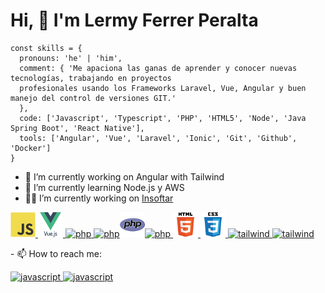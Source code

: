 <h1>Hi, 👋 I'm Lermy Ferrer Peralta</h1>

```Js
const skills = {
  pronouns: 'he' | 'him',
  comment: { 'Me apaciona las ganas de aprender y conocer nuevas tecnologías, trabajando en proyectos 
  profesionales usando los Frameworks Laravel, Vue, Angular y buen manejo del control de versiones GIT.'
  },
  code: ['Javascript', 'Typescript', 'PHP', 'HTML5', 'Node', 'Java Spring Boot', 'React Native'],
  tools: ['Angular', 'Vue', 'Laravel', 'Ionic', 'Git', 'Github', 'Docker']
}
```
  - 🔭 I’m currently working on Angular with Tailwind
  - 🌱 I’m currently learning Node.js y AWS
  - 👨‍💻 I’m currently working on [Insoftar](https://www.insoftar.com/)
<p align="left"><a href="https://lenguajejs.com/javascript/" rel="nofollow"> <img src="https://raw.githubusercontent.com/devicons/devicon/master/icons/javascript/javascript-original.svg" alt="javascript" width="40" height="40" style="max-width: 100%;"> </a><a href="https://vuejs.org/" rel="nofollow"> <img src="https://raw.githubusercontent.com/devicons/devicon/master/icons/vuejs/vuejs-original-wordmark.svg" alt="vuejs" width="40" height="40" style="max-width: 100%;"></a><a href="https://angular.io" rel="nofollow"> <img src="https://cdn.jsdelivr.net/gh/devicons/devicon/icons/angularjs/angularjs-plain.svg" alt="php" width="40" height="40" style="max-width: 100%;"></a><a href="https://ionicframework.com/" rel="nofollow"> <img src="https://cdn.jsdelivr.net/gh/devicons/devicon/icons/ionic/ionic-original.svg" alt="php" width="40" height="40" style="max-width: 100%;"></a><a href="https://www.php.net" rel="nofollow"><img src="https://raw.githubusercontent.com/devicons/devicon/master/icons/php/php-original.svg" alt="php" width="40" height="40" style="max-width: 100%;"></a><a href="https://laravel.com/" rel="nofollow"><img src="https://cdn.jsdelivr.net/gh/devicons/devicon/icons/laravel/laravel-plain.svg" alt="php" width="40" height="40" style="max-width: 100%;"></a><a href="https://www.w3.org/html/" rel="nofollow"> <img src="https://raw.githubusercontent.com/devicons/devicon/master/icons/html5/html5-original-wordmark.svg" alt="html5" width="40" height="40" style="max-width: 100%;"></a><a href="https://www.w3schools.com/css/" rel="nofollow"> <img src="https://raw.githubusercontent.com/devicons/devicon/master/icons/css3/css3-original-wordmark.svg" alt="css3" width="40" height="40" style="max-width: 100%;"> </a><a href="https://tailwindcss.com/" rel="nofollow"> <img src="https://camo.githubusercontent.com/5734d0669fe22ce04a1cb989a156cd32c379875f6bca56d5210c9432824856d9/68747470733a2f2f7777772e766563746f726c6f676f2e7a6f6e652f6c6f676f732f7461696c77696e646373732f7461696c77696e646373732d69636f6e2e737667" alt="tailwind" width="40" height="40" data-canonical-src="https://www.vectorlogo.zone/logos/tailwindcss/tailwindcss-icon.svg" style="max-width: 100%;"> </a><a href="https://git-scm.com/" rel="nofollow"> <img src="https://cdn.jsdelivr.net/gh/devicons/devicon/icons/git/git-original.svg" alt="tailwind" width="40" height="40" data-canonical-src="https://www.vectorlogo.zone/logos/tailwindcss/tailwindcss-icon.svg" style="max-width: 100%;"> </a>
</p>
 - 📫 How to reach me:
<p align="left"><a href="https://www.linkedin.com/in/lermyferrer/" rel="nofollow"> <img src="https://cdn.jsdelivr.net/gh/devicons/devicon/icons/linkedin/linkedin-original.svg" alt="javascript" width="40" height="40" style="max-width: 100%;"> </a><a href="https://twitter.com/Lermyferrer" rel="nofollow"> <img src="https://cdn.jsdelivr.net/gh/devicons/devicon/icons/twitter/twitter-original.svg" alt="javascript" width="40" height="40" style="max-width: 100%;"> </a>
</p>

<!--
**lermyferrer/lermyferrer** is a ✨ _special_ ✨ repository because its `README.md` (this file) appears on your GitHub profile.

Here are some ideas to get you started:

- 🔭 I’m currently working on ...
- 🌱 I’m currently learning ...
- 👯 I’m looking to collaborate on ...
- 🤔 I’m looking for help with ...
- 💬 Ask me about ...
- 📫 How to reach me: ...
- 😄 Pronouns: ...
- ⚡ Fun fact: ...
-->
